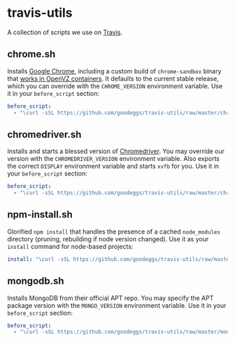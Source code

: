 # travis-utils

A collection of scripts we use on [Travis](https://travis-ci.org).

## chrome.sh

Installs [Google Chrome](https://www.google.com/chrome/), including a custom build of `chrome-sandbox` binary that [works in OpenVZ containers](https://code.google.com/p/chromium/issues/detail?id=412698).  It defaults to the current stable release, which you can override with the `CHROME_VERSION` environment variable.  Use it in your `before_script` section:

```yaml
before_script:
  - "\curl -sSL https://github.com/goodeggs/travis-utils/raw/master/chrome.sh | sh"
```

## chromedriver.sh

Installs and starts a blessed version of [Chromedriver](https://code.google.com/p/selenium/wiki/ChromeDriver).  You may override our version with the `CHROMEDRIVER_VERSION` environment variable.  Also exports the correct `DISPLAY` environment variable and starts `xvfb` for you.  Use it in your `before_script` section:

```yaml
before_script:
  - "\curl -sSL https://github.com/goodeggs/travis-utils/raw/master/chromedriver.sh | sh"
```

## npm-install.sh

Glorified `npm install` that handles the presence of a cached `node_modules` directory (pruning, rebuilding if node version changed).  Use it as your `install` command for node-based projects:

```yaml
install: "\curl -sSL https://github.com/goodeggs/travis-utils/raw/master/npm-install.sh | sh"
```

## mongodb.sh

Installs MongoDB from their official APT repo.  You may specify the APT package version with the `MONGO_VERSION` environment variable.  Use it in your `before_script` section:

```yaml
before_script:
  - "\curl -sSL https://github.com/goodeggs/travis-utils/raw/master/mongodb.sh | sh"
```


